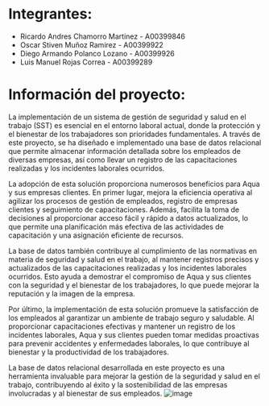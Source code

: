# Integrantes: 

- Ricardo Andres Chamorro Martinez - A00399846
- Oscar Stiven Muñoz Ramirez - A00399922
- Diego Armando Polanco Lozano - A00399926
- Luis Manuel Rojas Correa - A00399289

# Información del proyecto:

La implementación de un sistema de gestión de seguridad y salud en el trabajo (SST) es esencial en el entorno laboral actual, donde la protección y el bienestar de los trabajadores son prioridades fundamentales. A través de este proyecto, se ha diseñado e implementado una base de datos relacional que permite almacenar información detallada sobre los empleados de diversas empresas, así como llevar un registro de las capacitaciones realizadas y los incidentes laborales ocurridos. 

  

La adopción de esta solución proporciona numerosos beneficios para Aqua y sus empresas clientes. En primer lugar, mejora la eficiencia operativa al agilizar los procesos de gestión de empleados, registro de empresas clientes y seguimiento de capacitaciones. Además, facilita la toma de decisiones al proporcionar acceso fácil y rápido a datos actualizados, lo que permite una planificación más efectiva de las actividades de capacitación y una asignación eficiente de recursos. 

  

La base de datos también contribuye al cumplimiento de las normativas en materia de seguridad y salud en el trabajo, al mantener registros precisos y actualizados de las capacitaciones realizadas y los incidentes laborales ocurridos. Esto ayuda a demostrar el compromiso de Aqua y sus clientes con la seguridad y el bienestar de los trabajadores, lo que puede mejorar la reputación y la imagen de la empresa. 

  

Por último, la implementación de esta solución promueve la satisfacción de los empleados al garantizar un ambiente de trabajo seguro y saludable. Al proporcionar capacitaciones efectivas y mantener un registro de los incidentes laborales, Aqua y sus clientes pueden tomar medidas proactivas para prevenir accidentes y enfermedades laborales, lo que contribuye al bienestar y la productividad de los trabajadores. 

  

La base de datos relacional desarrollada en este proyecto es una herramienta invaluable para mejorar la gestión de la seguridad y salud en el trabajo, contribuyendo al éxito y la sostenibilidad de las empresas involucradas y al bienestar de sus empleados. 
![image](https://github.com/Bloque-SID/project2024-1-e06-sopas/assets/118563635/a3a9ecdf-2918-436f-a1ef-eb0feb906ebd)
